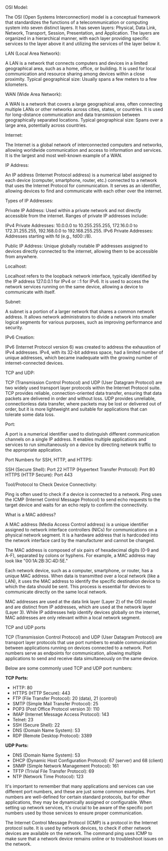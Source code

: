 OSI Model:

The OSI (Open Systems Interconnection) model is a conceptual framework that standardizes the functions of a telecommunication or computing system into seven distinct layers.
It has seven layers: Physical, Data Link, Network, Transport, Session, Presentation, and Application.
The layers are organized in a hierarchical manner, with each layer providing specific services to the layer above it and utilizing the services of the layer below it.

LAN (Local Area Network):

A LAN is a network that connects computers and devices in a limited geographical area, such as a home, office, or building.
It is used for local communication and resource sharing among devices within a close proximity.
Typical geographical size: Usually spans a few meters to a few kilometers.

WAN (Wide Area Network):

A WAN is a network that covers a large geographical area, often connecting multiple LANs or other networks across cities, states, or countries.
It is used for long-distance communication and data transmission between geographically separated locations.
Typical geographical size: Spans over a large area, potentially across countries.

Internet:

The Internet is a global network of interconnected computers and networks, allowing worldwide communication and access to information and services.
It is the largest and most well-known example of a WAN.

IP Address:

An IP address (Internet Protocol address) is a numerical label assigned to each device (computer, smartphone, router, etc.) connected to a network that uses the Internet Protocol for communication.
It serves as an identifier, allowing devices to find and communicate with each other over the internet.

Types of IP Addresses:

Private IP Address: Used within a private network and not directly accessible from the internet. Ranges of private IP addresses include:

IPv4 Private Addresses: 10.0.0.0 to 10.255.255.255, 172.16.0.0 to 172.31.255.255, 192.168.0.0 to 192.168.255.255.
IPv6 Private Addresses: Addresses starting with fd (e.g., fd00::/8).

Public IP Address: Unique globally routable IP addresses assigned to devices directly connected to the internet, allowing them to be accessible from anywhere.

Localhost:

Localhost refers to the loopback network interface, typically identified by the IP address 127.0.0.1 for IPv4 or ::1 for IPv6.
It is used to access the network services running on the same device, allowing a device to communicate with itself.

Subnet:

A subnet is a portion of a larger network that shares a common network address. It allows network administrators to divide a network into smaller logical segments for various purposes, such as improving performance and security.

IPv6 Creation:

IPv6 (Internet Protocol version 6) was created to address the exhaustion of IPv4 addresses. IPv4, with its 32-bit address space, had a limited number of unique addresses, which became inadequate with the growing number of internet-connected devices.

TCP and UDP:

TCP (Transmission Control Protocol) and UDP (User Datagram Protocol) are two widely used transport layer protocols within the Internet Protocol suite.
TCP provides reliable, connection-oriented data transfer, ensuring that data packets are delivered in order and without loss.
UDP provides unreliable, connectionless data transfer, where packets may be lost or delivered out of order, but it is more lightweight and suitable for applications that can tolerate some data loss.

Port:

A port is a numerical identifier used to distinguish different communication channels on a single IP address.
It enables multiple applications and services to run simultaneously on a device by directing network traffic to the appropriate application.

Port Numbers for SSH, HTTP, and HTTPS:

SSH (Secure Shell): Port 22
HTTP (Hypertext Transfer Protocol): Port 80
HTTPS (HTTP Secure): Port 443

Tool/Protocol to Check Device Connectivity:

Ping is often used to check if a device is connected to a network. Ping uses the ICMP (Internet Control Message Protocol) to send echo requests to the target device and waits for an echo reply to confirm the connectivity.

What is a MAC address?

A MAC address (Media Access Control address) is a unique identifier assigned to network interface controllers (NICs) for communications on a physical network segment. It is a hardware address that is hardcoded into the network interface card by the manufacturer and cannot be changed.

The MAC address is composed of six pairs of hexadecimal digits (0-9 and A-F), separated by colons or hyphens. For example, a MAC address may look like "00:1A:2B:3C:4D:5E."

Each network device, such as a computer, smartphone, or router, has a unique MAC address. When data is transmitted over a local network (like a LAN), it uses the MAC address to identify the specific destination device to which the data should be sent. This process is essential for devices to communicate directly on the same local network.

MAC addresses are used at the data link layer (Layer 2) of the OSI model and are distinct from IP addresses, which are used at the network layer (Layer 3). While IP addresses help identify devices globally on the internet, MAC addresses are only relevant within a local network segment.

TCP and UDP ports

TCP (Transmission Control Protocol) and UDP (User Datagram Protocol) are transport layer protocols that use port numbers to enable communication between applications running on devices connected to a network. Port numbers serve as endpoints for communication, allowing multiple applications to send and receive data simultaneously on the same device.

Below are some commonly used TCP and UDP port numbers:

**TCP Ports:**
- HTTP: 80
- HTTPS (HTTP Secure): 443
- FTP (File Transfer Protocol): 20 (data), 21 (control)
- SMTP (Simple Mail Transfer Protocol): 25
- POP3 (Post Office Protocol version 3): 110
- IMAP (Internet Message Access Protocol): 143
- Telnet: 23
- SSH (Secure Shell): 22
- DNS (Domain Name System): 53
- RDP (Remote Desktop Protocol): 3389

**UDP Ports:**
- DNS (Domain Name System): 53
- DHCP (Dynamic Host Configuration Protocol): 67 (server) and 68 (client)
- SNMP (Simple Network Management Protocol): 161
- TFTP (Trivial File Transfer Protocol): 69
- NTP (Network Time Protocol): 123

It's important to remember that many applications and services can use different port numbers, and these are just some common examples. Port numbers are well-defined for certain standard protocols, but for other applications, they may be dynamically assigned or configurable. When setting up network services, it's crucial to be aware of the specific port numbers used by those services to ensure proper communication.

The Internet Control Message Protocol (ICMP) is a protocol in the Internet protocol suite. It is used by network devices, to check if other network devices are available on the network. The command ping uses ICMP to make sure that a network device remains online or to troubleshoot issues on the network.
